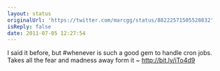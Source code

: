 ```yaml
---
layout: status
originalUrl: 'https://twitter.com/marcgg/status/88222571505528832'
isReply: false
date: 2011-07-05 12:27:54
---
```


I said it before, but #whenever is such a good gem to handle cron jobs. Takes all the fear and madness away form it ~ http://bit.ly/iTo4d9
